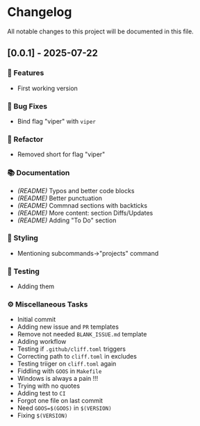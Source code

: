# Changelog

All notable changes to this project will be documented in this file.

## [0.0.1] - 2025-07-22

### 🚀 Features

- First working version

### 🐛 Bug Fixes

- Bind flag "viper" with `viper`

### 🚜 Refactor

- Removed short for flag "viper"

### 📚 Documentation

- *(README)* Typos and better code blocks
- *(README)* Better punctuation
- *(README)* Commnad sections with backticks
- *(README)* More content: section Diffs/Updates
- *(README)* Adding "To Do" section

### 🎨 Styling

- Mentioning subcommands->"projects" command

### 🧪 Testing

- Adding them

### ⚙️ Miscellaneous Tasks

- Initial commit
- Adding new issue and `PR` templates
- Remove not needed `BLANK_ISSUE.md` template
- Adding workflow
- Testing if `.github/cliff.toml` triggers
- Correcting path to `cliff.toml` in excludes
- Testing triiger on `cliff.toml` again
- Fiddling with `GOOS` in `Makefile`
- Windows is always a pain !!!
- Trying with no quotes
- Adding test to `CI`
- Forgot one file on last commit
- Need `GOOS=$(GOOS)` in `$(VERSION)`
- Fixing `$(VERSION)`

